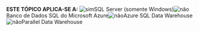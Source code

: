 <Token>**ESTE TÓPICO APLICA-SE A:** ![sim](media/yes.png)SQL Server (somente Windows)![não](media/no.png)Banco de Dados SQL do Microsoft Azure![não](media/no.png)Azure SQL Data Warehouse![não](media/no.png)Parallel Data Warehouse </Token>